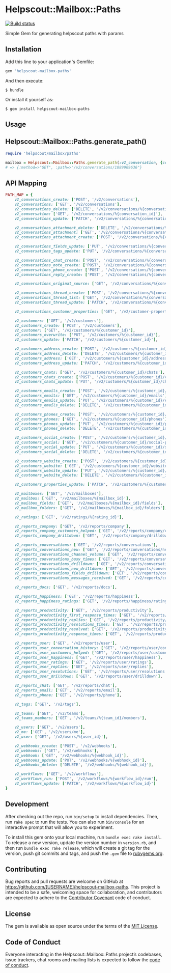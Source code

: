 # Helpscout::Mailbox::Paths

[![Build status](https://badge.buildkite.com/f19b143ad6bbb2fce71a361da78e974be4737e14d578d21b5d.svg)](https://buildkite.com/jayco/helpscout-mailbox-paths)

Simple Gem for generating helpscout paths with params

## Installation

Add this line to your application's Gemfile:

```ruby
gem 'helpscout-mailbox-paths'
```

And then execute:

    $ bundle

Or install it yourself as:

    $ gem install helpscout-mailbox-paths

## Usage

## Helpscout::Mailbox::Paths.generate_path()

```ruby
require 'helpscout/mailbox/paths'

mailbox = Helpscout::Mailbox::Paths.generate_path(:v2_conversation, {conversation_id: 1089909636})
# => {:method=>"GET", :path=>"/v2/conversations/1089909636"}
```

## API Mapping

```ruby
PATH_MAP = {
    v2_conversations_create: ['POST', '/v2/conversations'],
    v2_conversations: ['GET', '/v2/conversations'],
    v2_conversations_delete: ['DELETE', '/v2/conversations/%{conversation_id}'],
    v2_conversation: ['GET', '/v2/conversations/%{conversation_id}'],
    v2_conversations_update: ['PATCH', '/v2/conversations/%{conversation_id}'],

    v2_conversations_attachment_delete: ['DELETE', '/v2/conversations/%{conversation_id}/attachments/%{attachment_id}'],
    v2_conversations_attachment: ['GET', '/v2/conversations/%{conversation_id}/attachments/%{attachment_id}/data'],
    v2_conversations_attachment_create: ['POST', '/v2/conversations/%{conversation_id}/threads/%{thread_id}/attachments'],

    v2_conversations_fields_update: ['PUT', '/v2/conversations/%{conversation_id}/fields'],
    v2_conversations_tags_update: ['PUT', '/v2/conversations/%{conversation_id}/tags'],

    v2_conversations_chat_create: ['POST', '/v2/conversations/%{conversation_id}/chats'],
    v2_conversations_note_create: ['POST', '/v2/conversations/%{conversation_id}/notes'],
    v2_conversations_phone_create: ['POST', '/v2/conversations/%{conversation_id}/phones'],
    v2_conversations_reply_create: ['POST', '/v2/conversations/%{conversation_id}/reply'],

    v2_conversations_original_source: ['GET', '/v2/conversations/%{conversation_id}/threads/%{thread_id}/original-source'],

    v2_conversations_thread_create: ['POST', '/v2/conversations/%{conversation_id}/customer'],
    v2_conversations_thread_list: ['GET', '/v2/conversations/%{conversation_id}/threads'],
    v2_conversations_thread_update: ['PATCH', '/v2/conversations/%{conversation_id}/threads/%{thread_id}'],

    v2_conversations_customer_properties: ['GET', '/v2/customer-properties'],

    v2_customers: ['GET', '/v2/customers'],
    v2_customers_create: ['POST', '/v2/customers'],
    v2_customer: ['GET', '/v2/customers/%{customer_id}'],
    v2_customers_overwrite: ['PUT', '/v2/customers/%{customer_id}'],
    v2_customers_update: ['PATCH', '/v2/customers/%{customer_id}'],

    v2_customers_address_create: ['POST', '/v2/customers/%{customer_id}/address'],
    v2_customers_address_delete: ['DELETE', '/v2/customers/%{customer_id}/address'],
    v2_customers_address: ['GET', '/v2/customers/%{customer_id}/address'],
    v2_customers_address_update: ['PATCH', '/v2/customers/%{customer_id}/address'],

    v2_customers_chats: ['GET', '/v2/customers/%{customer_id}/chats'],
    v2_customers_chats_create: ['POST', '/v2/customers/%{customer_id}/chats/%{chat_id}'],
    v2_customers_chats_update: ['PUT', '/v2/customers/%{customer_id}/chats/%{chat_id}'],

    v2_customers_emails_create: ['POST', '/v2/customers/%{customer_id}/emails'],
    v2_customers_emails: ['GET', '/v2/customers/%{customer_id}/emails'],
    v2_customers_emails_update: ['PUT', '/v2/customers/%{customer_id}/emails/%{email_id}'],
    v2_customers_emails_delete: ['DELETE', '/v2/customers/%{customer_id}/emails/%{email_id}'],

    v2_customers_phones_create: ['POST', '/v2/customers/%{customer_id}/phones'],
    v2_customers_phones: ['GET', '/v2/customers/%{customer_id}/phones'],
    v2_customers_phones_update: ['PUT', '/v2/customers/%{customer_id}/phones/%{phone_id}'],
    v2_customers_phones_delete: ['DELETE', '/v2/customers/%{customer_id}/phones/%{phone_id}'],

    v2_customers_social_create: ['POST', '/v2/customers/%{customer_id}/social-profiles'],
    v2_customers_social: ['GET', '/v2/customers/%{customer_id}/social-profiles'],
    v2_customers_social_update: ['PUT', '/v2/customers/%{customer_id}/social-profiles/%{profile_id}'],
    v2_customers_social_delete: ['DELETE', '/v2/customers/%{customer_id}/social-profiles/%{profile_id}'],

    v2_customers_website_create: ['POST', '/v2/customers/%{customer_id}/websites'],
    v2_customers_website: ['GET', '/v2/customers/%{customer_id}/websites'],
    v2_customers_website_update: ['PUT', '/v2/customers/%{customer_id}/websites/%{website_id}'],
    v2_customers_website_delete: ['DELETE', '/v2/customers/%{customer_id}/websites/%{website_id}'],

    v2_customers_properties_update: ['PATCH', '/v2/customers/%{customer_id}/properties'],

    v2_mailboxes: ['GET', '/v2/mailboxes'],
    v2_mailbox: ['GET', '/v2/mailboxes/%{mailbox_id}'],
    v2_mailbox_fields: ['GET', '/v2/mailboxes/%{mailbox_id}/fields'],
    v2_mailbox_folders: ['GET', '/v2/mailboxes/%{mailbox_id}/folders'],

    v2_ratings: ['GET', '/v2/ratings/%{rating_id}'],

    v2_reports_company: ['GET', '/v2/reports/company'],
    v2_reports_company_customers_helped: ['GET', '/v2/reports/company/customers-helped'],
    v2_reports_company_drilldown: ['GET', '/v2/reports/company/drilldown'],

    v2_reports_conversations: ['GET', '/v2/reports/conversations'],
    v2_reports_conversations_new: ['GET', '/v2/reports/conversations/new'],
    v2_reports_conversations_channel_volume: ['GET', '/v2/reports/conversations/volume-by-channel'],
    v2_reports_conversations_busy_times: ['GET', '/v2/reports/conversations/busy-times'],
    v2_reports_conversations_drilldown: ['GET', '/v2/reports/conversations/drilldown'],
    v2_reports_conversations_new_drilldown: ['GET', '/v2/reports/conversations/new-drilldown'],
    v2_reports_conversations_fields_drilldown: ['GET', '/v2/reports/conversations/fields-drilldown'],
    v2_reports_conversations_messages_received: ['GET', '/v2/reports/conversations/received-messages'],

    v2_reports_docs: ['GET', '/v2/reports/docs'],

    v2_reports_happiness: ['GET', '/v2/reports/happiness'],
    v2_reports_happiness_ratings: ['GET', '/v2/reports/happiness/ratings'],

    v2_reports_productivity: ['GET', '/v2/reports/productivity'],
    v2_reports_productivity_first_response_times: ['GET', '/v2/reports/productivity/first-response-time'],
    v2_reports_productivity_replies: ['GET', '/v2/reports/productivity/replies-sent'],
    v2_reports_productivity_resolutions_times: ['GET', '/v2/reports/productivity/resolution-time'],
    v2_reports_productivity_resolved: ['GET', '/v2/reports/productivity/resolved'],
    v2_reports_productivity_response_times: ['GET', '/v2/reports/productivity/response-time'],

    v2_reports_user: ['GET', '/v2/reports/user'],
    v2_reports_user_conversation_history: ['GET', '/v2/reports/user/conversation-history'],
    v2_reports_user_customers_helped: ['GET', '/v2/reports/user/customers-helped'],
    v2_reports_user_happiness: ['GET', '/v2/reports/user/happiness'],
    v2_reports_user_ratings: ['GET', '/v2/reports/user/ratings'],
    v2_reports_user_replies: ['GET', '/v2/reports/user/replies'],
    v2_reports_user_resolutions: ['GET', '/v2/reports/user/resolutions'],
    v2_reports_user_drilldown: ['GET', '/v2/reports/user/drilldown'],

    v2_reports_chat: ['GET', '/v2/reports/chat'],
    v2_reports_email: ['GET', '/v2/reports/email'],
    v2_reports_phone: ['GET', '/v2/reports/phone'],

    v2_tags: ['GET', '/v2/tags'],

    v2_teams: ['GET', '/v2/teams'],
    v2_teams_members: ['GET', '/v2/teams/%{team_id}/members'],

    v2_users: ['GET', '/v2/users'],
    v2_me: ['GET', '/v2/users/me'],
    v2_user: ['GET', '/v2/users/%{user_id}'],

    v2_webhooks_create: ['POST', '/v2/webhooks'],
    v2_webhooks: ['GET', '/v2/webhooks'],
    v2_webhook: ['GET', '/v2/webhooks/%{webhook_id}'],
    v2_webhooks_update: ['PUT', '/v2/webhooks/%{webhook_id}'],
    v2_webhooks_delete: ['DELETE', '/v2/webhooks/%{webhook_id}'],

    v2_workflows: ['GET', '/v2/workflows'],
    v2_workflows_run: ['POST', '/v2/workflows/%{workflow_id}/run'],
    v2_workflows_update: ['PATCH', '/v2/workflows/%{workflow_id}']
}
```

## Development

After checking out the repo, run `bin/setup` to install dependencies. Then, run `rake spec` to run the tests. You can also run `bin/console` for an interactive prompt that will allow you to experiment.

To install this gem onto your local machine, run `bundle exec rake install`. To release a new version, update the version number in `version.rb`, and then run `bundle exec rake release`, which will create a git tag for the version, push git commits and tags, and push the `.gem` file to [rubygems.org](https://rubygems.org).

## Contributing

Bug reports and pull requests are welcome on GitHub at https://github.com/[USERNAME]/helpscout-mailbox-paths. This project is intended to be a safe, welcoming space for collaboration, and contributors are expected to adhere to the [Contributor Covenant](http://contributor-covenant.org) code of conduct.

## License

The gem is available as open source under the terms of the [MIT License](https://opensource.org/licenses/MIT).

## Code of Conduct

Everyone interacting in the Helpscout::Mailbox::Paths project’s codebases, issue trackers, chat rooms and mailing lists is expected to follow the [code of conduct](https://github.com/[USERNAME]/helpscout-mailbox-paths/blob/master/CODE_OF_CONDUCT.md).
